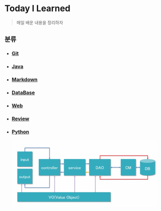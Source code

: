 # Today I Learned

> 매일 배운 내용을 정리하자



## 분류


- ### [Git](./git)

- ### [Java](./Java)

- ### [Markdown](./Markdown)

- ### [DataBase](./DataBase)

- ### [Web](./Web)

- ### [Review](./Review)

- ### [Python](./Python)

  

  
  
  ![웹 어플리케이션의 기본구조](md-images/%EC%9B%B9%20%EC%96%B4%ED%94%8C%EB%A6%AC%EC%BC%80%EC%9D%B4%EC%85%98%EC%9D%98%20%EA%B8%B0%EB%B3%B8%EA%B5%AC%EC%A1%B0.PNG)


